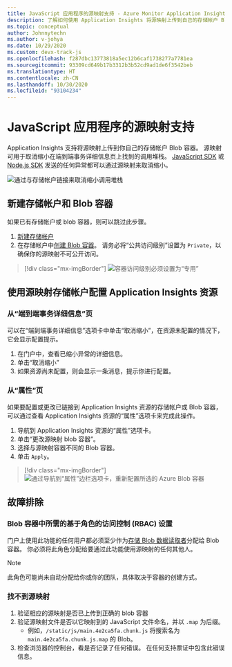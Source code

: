 ```yaml
---
title: JavaScript 应用程序的源映射支持 - Azure Monitor Application Insights
description: 了解如何使用 Application Insights 将源映射上传到自己的存储帐户 Blob 容器。
ms.topic: conceptual
author: Johnnytechn
ms.author: v-johya
ms.date: 10/29/2020
ms.custom: devx-track-js
ms.openlocfilehash: f287dbc13773818a5ec12b6caf1738277a7781ea
ms.sourcegitcommit: 93309cd649b17b3312b3b52cd9ad1de6f3542beb
ms.translationtype: HT
ms.contentlocale: zh-CN
ms.lasthandoff: 10/30/2020
ms.locfileid: "93104234"
---
```

# <a name="source-map-support-for-javascript-applications"></a>JavaScript 应用程序的源映射支持

Application Insights 支持将源映射上传到你自己的存储帐户 Blob 容器。
源映射可用于取消缩小在端到端事务详细信息页上找到的调用堆栈。 [JavaScript SDK][ApplicationInsights-JS] 或 [Node.js SDK][ApplicationInsights-Node.js] 发送的任何异常都可以通过源映射来取消缩小。

![通过与存储帐户链接来取消缩小调用堆栈](./media/source-map-support/details-unminify.gif)

## <a name="create-a-new-storage-account-and-blob-container"></a>新建存储帐户和 Blob 容器

如果已有存储帐户或 blob 容器，则可以跳过此步骤。

1. [新建存储帐户][create storage account]
2. 在存储帐户中[创建 Blob 容器][create blob container]。 请务必将“公共访问级别”设置为 `Private`，以确保你的源映射不可公开访问。

> [!div class="mx-imgBorder"]
>![容器访问级别必须设置为“专用”](./media/source-map-support/container-access-level.png)

<!-- Not available in MC now: Azure Pipelines -->
## <a name="configure-your-application-insights-resource-with-a-source-map-storage-account"></a>使用源映射存储帐户配置 Application Insights 资源

### <a name="from-the-end-to-end-transaction-details-page"></a>从“端到端事务详细信息”页

可以在“端到端事务详细信息”选项卡中单击“取消缩小”，在资源未配置的情况下，它会显示配置提示。

1. 在门户中，查看已缩小异常的详细信息。
2. 单击“取消缩小”
3. 如果资源尚未配置，则会显示一条消息，提示你进行配置。

### <a name="from-the-properties-page"></a>从“属性”页

如果要配置或更改已链接到 Application Insights 资源的存储帐户或 Blob 容器，可以通过查看 Application Insights 资源的“属性”选项卡来完成此操作。

1. 导航到 Application Insights 资源的“属性”选项卡。
2. 单击“更改源映射 blob 容器”。
3. 选择与源映射容器不同的 Blob 容器。
4. 单击 `Apply`。

> [!div class="mx-imgBorder"]
> ![通过导航到“属性”边栏选项卡，重新配置所选的 Azure Blob 容器](./media/source-map-support/reconfigure.png)

## <a name="troubleshooting"></a>故障排除

### <a name="required-role-based-access-control-rbac-settings-on-your-blob-container"></a>Blob 容器中所需的基于角色的访问控制 (RBAC) 设置

门户上使用此功能的任何用户都必须至少作为[存储 Blob 数据读取者][storage blob data reader]分配给 Blob 容器。 你必须将此角色分配给要通过此功能使用源映射的任何其他人。

> [!NOTE]
> 此角色可能尚未自动分配给你或你的团队，具体取决于容器的创建方式。

### <a name="source-map-not-found"></a>找不到源映射

1. 验证相应的源映射是否已上传到正确的 blob 容器
2. 验证源映射文件是否以它映射到的 JavaScript 文件命名，并以 `.map` 为后缀。
    - 例如，`/static/js/main.4e2ca5fa.chunk.js` 将搜索名为 `main.4e2ca5fa.chunk.js.map` 的 Blob。
3. 检查浏览器的控制台，看是否记录了任何错误。 在任何支持票证中包含此错误信息。

<!-- Not available in MC now: Azure Pipelines -->

<!-- Remote URLs -->
[create storage account]: ../../storage/common/storage-account-create.md?toc=%2Fazure%2Fstorage%2Fblobs%2Ftoc.json&tabs=azure-portal
[create blob container]: ../../storage/blobs/storage-quickstart-blobs-portal.md
[storage blob data reader]: ../../role-based-access-control/built-in-roles.md#storage-blob-data-reader
[ApplicationInsights-JS]: https://github.com/microsoft/applicationinsights-js
[ApplicationInsights-Node.js]: https://github.com/microsoft/applicationinsights-node.js
[azure file copy]: https://aka.ms/azurefilecopyreadme

